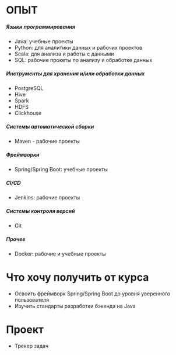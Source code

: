 # ОПЫТ

##### Языки программирования
- Java: учебные проекты
- Python: для аналитики данных и рабочих проектов
- Scala: для анализа и работы с данными
- SQL: рабочие прокеты по анализу и обработке данных

##### Инструменты для хранения и/или обработки данных

- PostgreSQL
- Hive
- Spark
- HDFS
- Clickhouse

##### Системы автоматической сборки

- Maven - рабочие проекты

##### Фреймворки

- Spring/Spring Boot: учебные проекты

##### CI/CD

- Jenkins: рабочие проекты

##### Системы контроля версий

- Git

##### Прочее

- Docker: рабочие и учебные проекты


# Что хочу получить от курса

- Освоить фреймворк Spring/Spring Boot до уровня уверенного пользователя
- Изучить стандарты разработки бэкенда на Java


# Проект

- Трекер задач